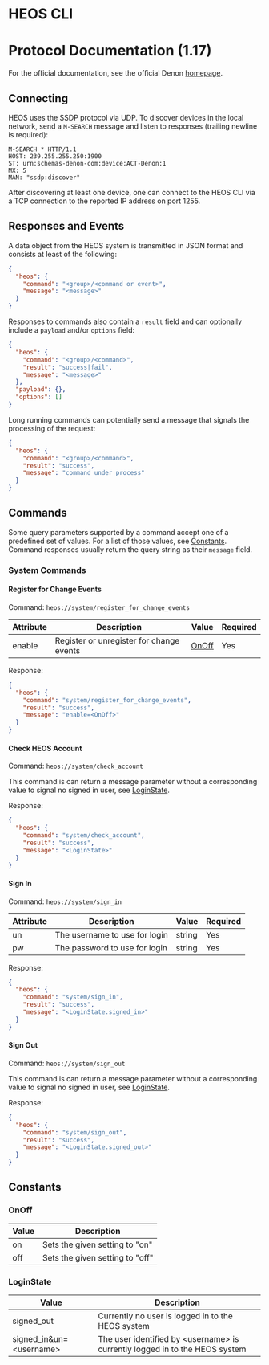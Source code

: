 # HEOS CLI

# Protocol Documentation (1.17)

For the official documentation, see the official Denon [homepage](https://support.denon.com/app/answers/detail/a_id/6953).

## Connecting

HEOS uses the SSDP protocol via UDP. To discover devices in the local network, send a `M-SEARCH` message and listen to responses (trailing newline is required):

```http
M-SEARCH * HTTP/1.1
HOST: 239.255.255.250:1900
ST: urn:schemas-denon-com:device:ACT-Denon:1
MX: 5
MAN: "ssdp:discover"

```

After discovering at least one device, one can connect to the HEOS CLI via a TCP connection to the reported IP address on port 1255.

## Responses and Events

A data object from the HEOS system is transmitted in JSON format and consists at least of the following:

```json
{
  "heos": {
    "command": "<group>/<command or event>",
    "message": "<message>"
  }
}
```

Responses to commands also contain a `result` field and can optionally include a `payload` and/or `options` field:

```json
{
  "heos": {
    "command": "<group>/<command>",
    "result": "success|fail",
    "message": "<message>"
  },
  "payload": {},
  "options": []
}
```

Long running commands can potentially send a message that signals the processing of the request:

```json
{
  "heos": {
    "command": "<group>/<command>",
    "result": "success",
    "message": "command under process"
  }
}
```

## Commands

Some query parameters supported by a command accept one of a predefined set of values. For a list of those values, see [Constants](#constants). Command responses usually return the query string as their `message` field.

### System Commands

#### Register for Change Events

Command: `heos://system/register_for_change_events`

| Attribute | Description                              | Value           | Required |
| --------- | ---------------------------------------- | --------------- | -------- |
| enable    | Register or unregister for change events | [OnOff](#onoff) | Yes      |

Response:

```json
{
  "heos": {
    "command": "system/register_for_change_events",
    "result": "success",
    "message": "enable=<OnOff>"
  }
}
```

#### Check HEOS Account

Command: `heos://system/check_account`

This command is can return a message parameter without a corresponding value to signal no signed in user, see [LoginState](#loginstate).

Response:

```json
{
  "heos": {
    "command": "system/check_account",
    "result": "success",
    "message": "<LoginState>"
  }
}
```

#### Sign In

Command: `heos://system/sign_in`

| Attribute | Description                   | Value  | Required |
| --------- | ----------------------------- | ------ | -------- |
| un        | The username to use for login | string | Yes      |
| pw        | The password to use for login | string | Yes      |

Response:

```json
{
  "heos": {
    "command": "system/sign_in",
    "result": "success",
    "message": "<LoginState.signed_in>"
  }
}
```

#### Sign Out

Command: `heos://system/sign_out`

This command is can return a message parameter without a corresponding value to signal no signed in user, see [LoginState](#loginstate).

Response:

```json
{
  "heos": {
    "command": "system/sign_out",
    "result": "success",
    "message": "<LoginState.signed_out>"
  }
}
```

## Constants

### OnOff

| Value | Description                     |
| ----- | ------------------------------- |
| on    | Sets the given setting to "on"  |
| off   | Sets the given setting to "off" |

### LoginState

| Value                    | Description                                                                  |
| ------------------------ | ---------------------------------------------------------------------------- |
| signed_out               | Currently no user is logged in to the HEOS system                            |
| signed_in&un=\<username> | The user identified by \<username> is currently logged in to the HEOS system |

